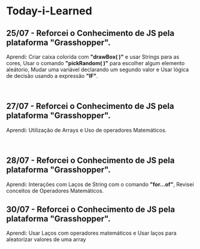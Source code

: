 # Today-i-Learned

## 25/07 - Reforcei o Conhecimento de JS pela plataforma "Grasshopper".
Aprendi: Criar caixa colorida com **"drawBox( )"** e usar Strings para as cores, Usar o comando **"pickRandom( )"** para escolher algum elemento aleátorio,  Mudar uma variável declarando um segundo valor e Usar lógica de decisão usando a expressão **"IF"**.

</br>

## 27/07 - Reforcei o Conhecimento de JS pela plataforma "Grasshopper".
Aprendi: Utilização de Arrays e Uso de operadores Matemáticos.

</br>

## 28/07 - Reforcei o Conhecimento de JS pela plataforma "Grasshopper".
Aprendi: Interações com Laços de String com o comando **"for...of"**, Revisei conceitos de Operadores Matemáticos.

## 30/07 - Reforcei o Conhecimento de JS pela plataforma "Grasshopper".
Aprendi: Usar Laços com operadores matemáticos e Usar laços para aleatorizar valores de uma array
